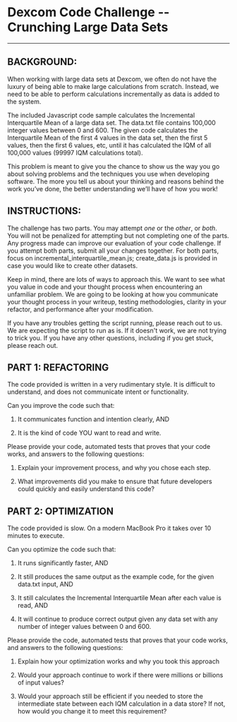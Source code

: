 # Dexcom Code Challenge -- Crunching Large Data Sets

-------------------------------------------------------


## BACKGROUND:

When working with large data sets at Dexcom, we often do not have the luxury of being able to make large calculations from scratch.  Instead, we need to be able to perform calculations incrementally as data is added to the system.


The included Javascript code sample calculates the Incremental Interquartile Mean of a large data set.  The data.txt file contains 100,000 integer values between 0 and 600.  The given code calculates the Interquartile Mean of the first 4 values in the data set, then the first 5 values, then the first 6 values, etc, until it has calculated the IQM of all 100,000 values (99997 IQM calculations total).


This problem is meant to give you the chance to show us the way you go about solving problems and the techniques you use when developing software.  The more you tell us about your thinking and reasons behind the work you’ve done, the better understanding we’ll have of how you work!


## INSTRUCTIONS:

The challenge has two parts. You may attempt *one* or the *other*, or *both*. You will not be penalized for attempting but not completing one of the parts. Any progress made can improve our evaluation of your code challenge. If you attempt both parts, submit all your changes together. For both parts, focus on incremental_interquartile_mean.js; create_data.js is provided in case you would like to create other datasets.

Keep in mind, there are lots of ways to approach this. We want to see what you value in code and your thought process when encountering an unfamiliar problem. We are going to be looking at how you communicate your thought process in your writeup, testing methodologies, clarity in your refactor, and performance after your modification.

If you have any troubles getting the script running, please reach out to us. We are expecting the script to run as is. If it doesn't work, we are not trying to trick you. If you have any other questions, including if you get stuck, please reach out.


## PART 1: REFACTORING

The code provided is written in a very rudimentary style. It is difficult to understand, and does not communicate intent or functionality.


Can you improve the code such that:


1. It communicates function and intention clearly, AND

2. It is the kind of code YOU want to read and write.


Please provide your code, automated tests that proves that your code works, and answers to the following questions:


1. Explain your improvement process, and why you chose each step.

2. What improvements did you make to ensure that future developers could quickly and easily understand this code?


## PART 2: OPTIMIZATION

The code provided is slow.  On a modern MacBook Pro it takes over 10 minutes to execute.

Can you optimize the code such that:


1. It runs significantly faster, AND

2. It still produces the same output as the example code, for the given data.txt input, AND

3. It still calculates the Incremental Interquartile Mean after each value is read, AND

4. It will continue to produce correct output given any data set with any number of integer values between 0 and 600.


Please provide the code, automated tests that proves that your code works, and answers to the following questions:


1. Explain how your optimization works and why you took this approach

2. Would your approach continue to work if there were millions or billions of input values?

3. Would your approach still be efficient if you needed to store the intermediate state between each IQM calculation in a data store?  If not, how would you change it to meet this requirement?
